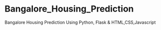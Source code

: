 # Bangalore_Housing_Prediction
 Bangalore Housing Prediction Using Python, Flask & HTML,CSS,Javascript
